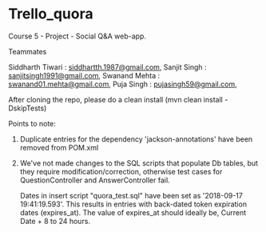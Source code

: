 # Trello_quora
Course 5 - Project - Social Q&A web-app.

Teammates

Siddharth Tiwari : siddhartth.1987@gmail.com, 
Sanjit Singh : sanjitsingh1991@gmail.com, 
Swanand Mehta : swanand01.mehta@gmail.com, 
Puja Singh : pujasingh59@gmail.com, 

After cloning the repo, please do a clean install  (mvn clean install -DskipTests)

Points to note: 

1) Duplicate entries for the dependency 'jackson-annotations' have been removed from POM.xml
2) We've not made changes to the SQL scripts that populate Db tables, but they require modification/correction, otherwise test cases for QuestionController and AnswerController fail.
   
   Dates in insert script "quora_test.sql" have been set as '2018-09-17 19:41:19.593'. This results in entries with back-dated token expiration dates (expires_at). 
   The value of expires_at should ideally be, Current Date + 8 to 24 hours. 
